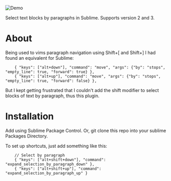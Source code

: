 ![Demo](http://https://raw.github.com/natew/ExpandSelectionByParagraph/master/ressources/demo.git)

Select text blocks by paragraphs in Sublime.  Supports version 2 and 3.


# About
Being used to vims paragraph navigation using Shift+[ and Shift+] I had found an equivalent for Sublime:

```
    { "keys": ["alt+down"], "command": "move", "args": {"by": "stops", "empty_line": true, "forward": true} },
    { "keys": ["alt+up"], "command": "move", "args": {"by": "stops", "empty_line": true, "forward": false} },
```

But I kept getting frustrated that I couldn't add the shift modifier to select blocks of text by paragraph, thus this plugin.


# Installation

Add using Sublime Package Control. Or, git clone this repo into your sublime Packages Directory.

To set up shortcuts, just add something like this:

```
    // Select by paragraph
    { "keys": ["alt+shift+down"], "command": "expand_selection_by_paragraph_down" },
    { "keys": ["alt+shift+up"], "command": "expand_selection_by_paragraph_up" }
```
